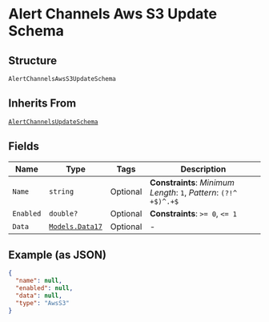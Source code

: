 
# Alert Channels Aws S3 Update Schema

## Structure

`AlertChannelsAwsS3UpdateSchema`

## Inherits From

[`AlertChannelsUpdateSchema`](../../doc/models/alert-channels-update-schema.md)

## Fields

| Name | Type | Tags | Description |
|  --- | --- | --- | --- |
| `Name` | `string` | Optional | **Constraints**: *Minimum Length*: `1`, *Pattern*: `(?!^ +$)^.+$` |
| `Enabled` | `double?` | Optional | **Constraints**: `>= 0`, `<= 1` |
| `Data` | [`Models.Data17`](../../doc/models/data-17.md) | Optional | - |

## Example (as JSON)

```json
{
  "name": null,
  "enabled": null,
  "data": null,
  "type": "AwsS3"
}
```

